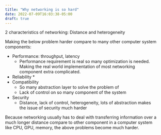 ```yaml
---
title: "Why networking is so hard"
date: 2022-07-09T16:03:38-05:00
draft: true
---
```


2 characteristics of networking: Distance and heterogeneity

Making the below problem harder compare to many other computer system components:
* Performance: throughput, latency
  * Performance requirement is real so many optimization is needed. Making the real world implementation of most networking component extra complicated.
* Reliability
  * 
* Compatibility
  * So many abstraction layer to solve the problem of
  * Lack of control on so many component of the system
* Security
  * Distance, lack of control, heterogeneity, lots of abstraction makes the issue of security much harder

Because networking usually has to deal with transferring information over a much longer distance compare to other component in a computer system like CPU, GPU, memory, the above problems become much harder.